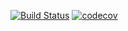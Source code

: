 [![Build Status](https://travis-ci.org/MichaelDedun/job4j_design.svg?branch=master)](https://travis-ci.org/MichaelDedun/job4j_design)
[![codecov](https://codecov.io/gh/MichaelDedun/job4j_design/branch/master/graph/badge.svg)](https://codecov.io/gh/MichaelDedun/job4j_design)